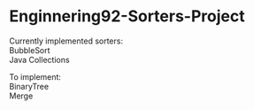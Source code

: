 # Enginnering92-Sorters-Project

Currently implemented sorters:  
BubbleSort  
Java Collections  

To implement:  
BinaryTree  
Merge  
